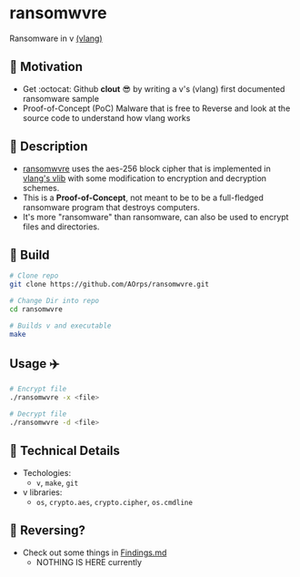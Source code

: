 # ransomwvre
Ransomware in v [(vlang)](https://vlang.io/)

## :pushpin: Motivation 
- Get :octocat: Github **clout** :sunglasses: by writing a v's (vlang) first documented ransomware sample
- Proof-of-Concept (PoC) Malware that is free to Reverse and look at the source code to understand how vlang works

## :scroll: Description 
- [ransomwvre](.) uses the aes-256 block cipher that is implemented in [vlang's vlib](https://github.com/vlang/v/tree/master/vlib) with some modification to encryption and decryption schemes.
- This is a **Proof-of-Concept**, not meant to be to be a full-fledged ransomware program that destroys computers.
- It's more "ransomware" than ransomware, can also be used to encrypt files and directories.

## :hammer: Build 
```sh
# Clone repo
git clone https://github.com/AOrps/ransomwvre.git

# Change Dir into repo
cd ransomwvre

# Builds v and executable
make
```

## Usage :airplane:
```sh
# Encrypt file
./ransomwvre -x <file> 

# Decrypt file
./ransomwvre -d <file>
```

## :blue_book: Technical Details 
- Techologies:
    - `v`, `make`, `git` 
- v libraries:
    - `os`, `crypto.aes`, `crypto.cipher`, `os.cmdline` 


## :triangular_flag_on_post: Reversing?
- Check out some things in [Findings.md](rev-writeup/README.md)
    - NOTHING IS HERE currently